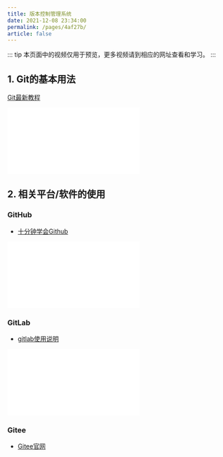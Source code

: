 ```yaml
---
title: 版本控制管理系统
date: 2021-12-08 23:34:00
permalink: /pages/4af27b/
article: false
---
```


::: tip
本页面中的视频仅用于预览，更多视频请到相应的网址查看和学习。
:::
## 1. Git的基本用法
[Git最新教程](https://www.bilibili.com/video/BV1FE411P7B3)
<iframe src="//player.bilibili.com/player.html?aid=98007542&bvid=BV1FE411P7B3&cid=167296411&page=1" scrolling="no" border="0" frameborder="no" framespacing="0" allowfullscreen="true"> </iframe>

## 2. 相关平台/软件的使用
### GitHub
- [十分钟学会Github](https://www.bilibili.com/video/BV1yo4y1d7UK)
<iframe src="//player.bilibili.com/player.html?aid=373578019&bvid=BV1yo4y1d7UK&cid=280550883&page=1" scrolling="no" border="0" frameborder="no" framespacing="0" allowfullscreen="true"> </iframe>

### GitLab
- [gitlab使用说明](https://www.bilibili.com/video/BV11E411x7Uv)
<iframe src="//player.bilibili.com/player.html?aid=93828059&bvid=BV11E411x7Uv&cid=160176183&page=1" scrolling="no" border="0" frameborder="no" framespacing="0" allowfullscreen="true"> </iframe>

### Gitee
- [Gitee官网](https://gitee.com/)
